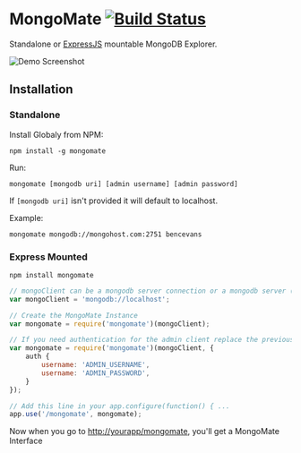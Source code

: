 # MongoMate [![Build Status](https://travis-ci.org/bencevans/mongomate.png?branch=master)](https://travis-ci.org/bencevans/mongomate)

Standalone or [ExpressJS](http://expressjs.com) mountable MongoDB Explorer.

![Demo Screenshot](http://cl.ly/image/2m33210D3Z23/Screen%20Shot%202013-01-06%20at%2021.30.30.png)

## Installation

### Standalone

Install Globaly from NPM:

    npm install -g mongomate

Run:

    mongomate [mongodb uri] [admin username] [admin password]

If `[mongodb uri]` isn't provided it will default to localhost.

Example:

    mongomate mongodb://mongohost.com:2751 bencevans 

### Express Mounted

  
    npm install mongomate

```javascript
// mongoClient can be a mongodb server connection or a mongodb server (no db uri)
var mongoClient = 'mongodb://localhost';

// Create the MongoMate Instance
var mongomate = require('mongomate')(mongoClient);

// If you need authentication for the admin client replace the previous line with
var mongomate = require('mongomate')(mongoClient, {
    auth {
        username: 'ADMIN_USERNAME',
        username: 'ADMIN_PASSWORD',
    }
});

// Add this line in your app.configure(function() { ...
app.use('/mongomate', mongomate);
  ```
  
Now when you go to <http://yourapp/mongomate>, you'll get a MongoMate Interface

